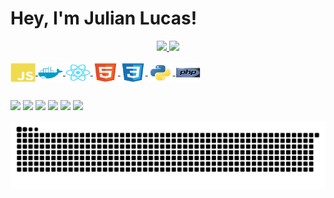 # Hey, I'm Julian Lucas!

<div align="center">
  <a href="https://github.com/julianlucasvb">
  <img height="180em" src="https://github-readme-stats.vercel.app/api?username=julianlucasvb&show_icons=true&theme=dracula&include_all_commits=true&count_private=true"/>
  <img height="180em" src="https://github-readme-stats.vercel.app/api/top-langs/?username=julianlucasvb&layout=compact&langs_count=7&theme=dracula"/>
</div>
<div style="display: inline_block"><br>
  <img align="center" alt="Julian-Js" height="30" width="40" src="https://raw.githubusercontent.com/devicons/devicon/master/icons/javascript/javascript-plain.svg">
  <img align="center" alt="Julian-Ts" height="30" width="40" src="https://raw.githubusercontent.com/devicons/devicon/master/icons/docker/docker-plain.svg">
  <img align="center" alt="Julian-React" height="30" width="40" src="https://raw.githubusercontent.com/devicons/devicon/master/icons/react/react-original.svg">
  <img align="center" alt="Julian-HTML" height="30" width="40" src="https://raw.githubusercontent.com/devicons/devicon/master/icons/html5/html5-original.svg">
  <img align="center" alt="Julian-CSS" height="30" width="40" src="https://raw.githubusercontent.com/devicons/devicon/master/icons/css3/css3-original.svg">
  <img align="center" alt="Julian-Python" height="30" width="40" src="https://raw.githubusercontent.com/devicons/devicon/master/icons/python/python-original.svg">
  <img align="center" alt="Julian-Php" height="30" width="40" src="https://raw.githubusercontent.com/devicons/devicon/master/icons/php/php-original.svg">
 
  ## 
  
<div> 
  <a href="https://www.youtube.com/channel/UCrPEneR4H7oZzeeDkXQJP1w" target="_blank"><img src="https://img.shields.io/badge/YouTube-FF0000?style=for-the-badge&logo=youtube&logoColor=white" target="_blank"></a>
  <a href="https://instagram.com/julianlucasvb" target="_blank"><img src="https://img.shields.io/badge/-Instagram-%23E4405F?style=for-the-badge&logo=instagram&logoColor=white" target="_blank"></a>
<a href="https://twitter.com/julianlucasvb" target="_blank"><img src="https://img.shields.io/badge/Twitter-1DA1F2?style=for-the-badge&logo=twitter&logoColor=white" target="_blank"></a>
 	<a href="https://www.twitch.tv/julianlucasvb" target="_blank"><img src="https://img.shields.io/badge/Twitch-9146FF?style=for-the-badge&logo=twitch&logoColor=white" target="_blank"></a>
  <a href = "mailto:julianlucasvb@gmail.com"><img src="https://img.shields.io/badge/-Gmail-%23333?style=for-the-badge&logo=gmail&logoColor=white" target="_blank"></a>
  <a href="https://www.linkedin.com/in/julianlucasvb" target="_blank"><img src="https://img.shields.io/badge/-LinkedIn-%230077B5?style=for-the-badge&logo=linkedin&logoColor=white" target="_blank"></a> 
  
![Snake animation](https://github.com/julianlucasvb/julianlucasvb/blob/output/github-contribution-grid-snake.svg)
